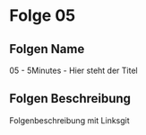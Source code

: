 # Folge 05
## Folgen Name
05 - 5Minutes - Hier steht der Titel
## Folgen Beschreibung
Folgenbeschreibung mit Linksgit
